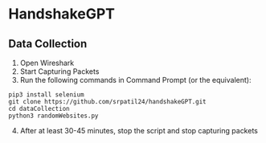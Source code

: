 # HandshakeGPT

## Data Collection
1. Open Wireshark
2. Start Capturing Packets
3. Run the following commands in Command Prompt (or the equivalent):
```
pip3 install selenium
git clone https://github.com/srpatil24/handshakeGPT.git
cd dataCollection
python3 randomWebsites.py
```
4. After at least 30-45 minutes, stop the script and stop capturing packets
